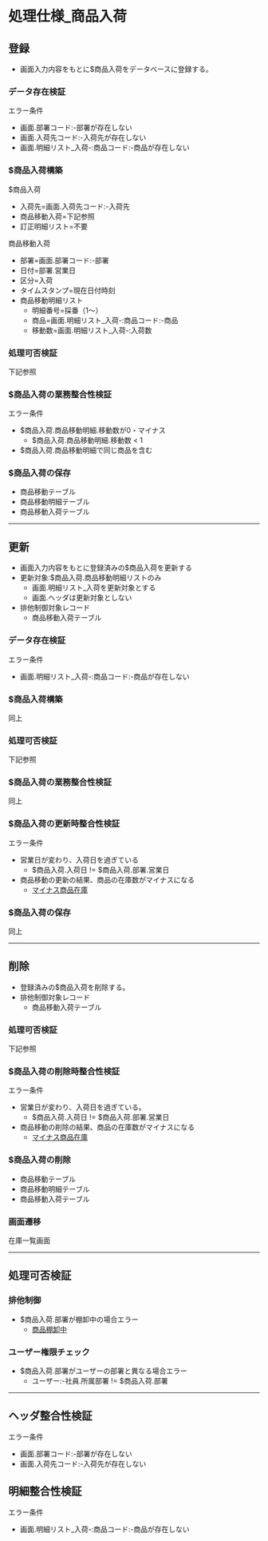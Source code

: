 # 処理仕様_商品入荷

## 登録

- 画面入力内容をもとに$商品入荷をデータベースに登録する。

### データ存在検証

エラー条件

- 画面.部署コード:-部署が存在しない
- 画面.入荷先コード:-入荷先が存在しない
- 画面.明細リスト_入荷-:商品コード:-商品が存在しない

### $商品入荷構築

$商品入荷

- 入荷先=画面.入荷先コード:-入荷先
- 商品移動入荷=下記参照
- 訂正明細リスト=不要

商品移動入荷

- 部署=画面.部署コード:-部署
- 日付=部署.営業日
- 区分=入荷
- タイムスタンプ=現在日付時刻
- 商品移動明細リスト
    - 明細番号=採番（1〜）
    - 商品=画面.明細リスト_入荷-:商品コード:-商品
    - 移動数=画面.明細リスト_入荷-:入荷数

### 処理可否検証

下記参照

### $商品入荷の業務整合性検証

エラー条件

- $商品入荷.商品移動明細.移動数が0・マイナス
    - $商品入荷.商品移動明細.移動数 < 1
- $商品入荷.商品移動明細で同じ商品を含む

### $商品入荷の保存

- 商品移動テーブル
- 商品移動明細テーブル
- 商品移動入荷テーブル

***

## 更新

- 画面入力内容をもとに登録済みの$商品入荷を更新する
- 更新対象:$商品入荷.商品移動明細リストのみ
    - 画面.明細リスト_入荷を更新対象とする
    - 画面.ヘッダは更新対象としない
- 排他制御対象レコード
    - 商品移動入荷テーブル

### データ存在検証

エラー条件

- 画面.明細リスト_入荷-:商品コード:-商品が存在しない

### $商品入荷構築

同上

### 処理可否検証

下記参照

### $商品入荷の業務整合性検証

同上

### $商品入荷の更新時整合性検証

エラー条件

- 営業日が変わり、入荷日を過ぎている
    - $商品入荷.入荷日 != $商品入荷.部署.営業日
- 商品移動の更新の結果、商品の在庫数がマイナスになる
    - [マイナス商品在庫](/u11/仕様/マイナス商品在庫)

### $商品入荷の保存

同上

***

## 削除

- 登録済みの$商品入荷を削除する。
- 排他制御対象レコード
    - 商品移動入荷テーブル

### 処理可否検証

下記参照

### $商品入荷の削除時整合性検証

エラー条件

- 営業日が変わり、入荷日を過ぎている。
    - $商品入荷.入荷日 != $商品入荷.部署.営業日
- 商品移動の削除の結果、商品の在庫数がマイナスになる
    - [マイナス商品在庫](/u11/仕様/マイナス商品在庫)

### $商品入荷の削除

- 商品移動テーブル
- 商品移動明細テーブル
- 商品移動入荷テーブル

### 画面遷移

在庫一覧画面

***

## 処理可否検証

### 排他制御

- $商品入荷.部署が棚卸中の場合エラー
    - [商品棚卸中](/U11/仕様/商品棚卸中)

### ユーザー権限チェック

- $商品入荷.部署がユーザーの部署と異なる場合エラー
    - ユーザー:-社員.所属部署 != $商品入荷.部署

***

## ヘッダ整合性検証

エラー条件

- 画面.部署コード:-部署が存在しない
- 画面.入荷先コード:-入荷先が存在しない

## 明細整合性検証

エラー条件

- 画面.明細リスト_入荷-:商品コード:-商品が存在しない
